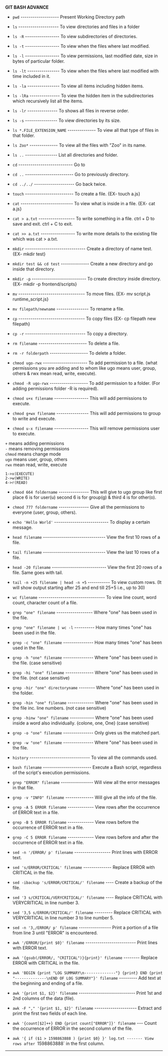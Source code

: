 
**GIT BASH ADVANCE**

- `pwd` ------------------- Present Working Directory path
- `ls` -------------------- To view directories and files in a folder
- `ls -R` ----------------- To view subdirectories of directories.
- `ls -t` ----------------- To view when the files where last modified.
- `ls -l` ----------------- To view permissions, last modified date, size in bytes of particular folder.
- `ls -lt` ---------------- To view when the files where last modified with time included in it.
- `ls -la` ---------------- To view all items including hidden items.
- `ls -lRa` --------------- To view the hidden item in the subdirectories which recursively list all the items.
- `ls -lr` --------------- To shows all files in reverse order.
- `ls -s` ---------------- To view directories by its size.
- `ls *.FILE_EXTENSION_NAME` -------------- To view all that type of files in that folder.
- `ls Zoo*` -------------- To view all the files with "Zoo" in its name.
- `ls ..` ---------------- List all directories and folder.

- `cd` --------------------------- Go to
- `cd ..` ------------------------ Go to previously directory.
- `cd ../../` -------------------- Go back twice.
- `touch` ------------------------ To create a file. {EX- touch a.js}
- `cat` -------------------------- To view what is inside in a file. {EX- cat a.js}
- `cat > a.txt` ------------------ To write something in a file. ctrl + D to save and exit. ctrl + C to exit.
- `cat >> a.txt` ----------------- To write more details to the existing file which was cat > a.txt.

- `mkdir` ------------------------------ Create a directory of name test. {EX- mkdir test}
- `mkdir test && cd test` -------------- Create a new directory and go inside that directory.
- `mkdir -p` --------------------------- To create directory inside directory. {EX- mkdir -p frontend/scripts}
- `mv` --------------------------------- To move files. {EX- mv script.js runtime_script.js}
- `mv filepath/newname` ---------------- To rename a file.
- `cp` --------------------------------- To copy files {EX- cp filepath new filepath}
- `cp -r` ------------------------------ To copy a directory.
- `rm filename` ------------------------ To delete a file.
- `rm -r folderpath` ------------------- To delete a folder.

- `chmod ugo-rwx` ---------------------- To add permission to a file. (what permissions you are adding and to whom like ugo means user, group, others & rwx mean read, write, execute).
- `chmod -R ugo-rwx` ------------------- To add permission to a folder. (For adding permissions folder -R is required).
- `chmod u+x filename` ----------------- This will add permissions to execute.
- `chmod g+wx filename` ---------------- This will add permissions to group to write and execute.
- `chmod u-x filename` ----------------- This will remove permissions user to execute.

`+` means adding permissions  
`-` means removing permissions  
`chmod` means change mode  
`ugo` means user, group, others  
`rwx` mean read, write, execute  

`1->x(EXECUTE)`  
`2->w(WRITE)`  
`4->r(READ)`  

- `chmod 664 foldername` --------------- This will give to ugo group like first place 6 is for user(u) second 6 is for group(g) & third 4 is for other(o).  
- `chmod 777 foldername` --------------- Give all the permissions to everyone (user, group, others).

- `echo 'Hello World'` --------------------------- To display a certain message.
- `head filename` ------------------------------- View the first 10 rows of a file.
- `tail filename` ------------------------------- View the last 10 rows of a file.
- `head -20 filename` --------------------------- View the first 20 rows of a file. Same goes with tail.
- `tail -n +25 filename | head -n +5` ----------- To view custom rows. (It will show output starting after 25 and end till 25+5 i.e., up to 30)
- `wc filename` --------------------------------- To view line count, word count, character count of a file.

- `grep "one" filename` ------------------ Where "one" has been used in the file.
- `grep "one" filename | wc -l` ---------- How many times "one" has been used in the file.
- `grep -c "one" filename` --------------- How many times "one" has been used in the file.
- `grep -h "one" filename` --------------- Where "one" has been used in the file. (case sensitive)
- `grep -hi "one" filename` -------------- Where "one" has been used in the file. (not case sensitive)
- `grep -hir "one" directoryname` -------- Where "one" has been used in the folder.
- `grep -hin "one" filename` ------------- Where "one" has been used in the file inc. line numbers. (not case sensitive)
- `grep -hinw "one" filename` ------------ Where "one" has been used inside a word also individually. {colone, one, One} (case sensitive)
- `grep -o "one" filename` --------------- Only gives us the matched part.
- `grep -w "one" filename` --------------- Where "one" has been used in the file.
- `history` ------------------------------ To view all the commands used.
- `bash filename` ------------------------ Execute a Bash script, regardless of the script's execution permissions.
- `grep "ERROR" filename` ---------------- Will view all the error messages in that file.
- `grep -v "INFO" filename` -------------- Will give all the info of the file.
- `grep -A 5 ERROR filename` ------------- View rows after the occurrence of ERROR text in a file.
- `grep -B 5 ERROR filename` ------------- View rows before the occurrence of ERROR text in a file.
- `grep -C 5 ERROR filename` ------------- View rows before and after the occurrence of ERROR text in a file.

- `sed -n '/ERROR/ p' filename` ------------------ Print lines with ERROR text.
- `sed 's/ERROR/CRITICAL' filename` -------------- Replace ERROR with CRITICAL in the file.
- `sed -ibackup 's/ERROR/CRITICAL/' filename` ---- Create a backup of the file.
- `sed '3 s/CRITICAL/VERYCRITICAL/' filename` ---- Replace CRITICAL with VERYCRITICAL in line number 3.
- `sed '3,5 s/ERROR/CRITICAL/' filename` --------- Replace CRITICAL with VERYCRITICAL in line number 3 to line number 5.
- `sed -n '3,/ERROR/ p' filename` ---------------- Print a portion of a file from line 3 until "ERROR" is encountered.

- `awk '/ERROR/{print $0}' filename` ------------------------- Print lines with ERROR text.
- `awk '{gsub(/ERROR/, "CRITICAL")}{print}' filename` -------- Replace ERROR with CRITICAL in the file.
- `awk 'BEGIN {print "LOG SUMMARY\n--------------"} {print} END {print "--------------\nEND OF LOG SUMMARY"}' filename` --------- Add text at the beginning and ending of a file.
- `awk '{print $1, $2}' filename` ---------------------------- Print 1st and 2nd columns of the data (file).
- `awk -F "," '{print $1, $2}' filename` --------------------- Extract and print the first two fields of each line.
- `awk '{count[$2]++} END {print count["ERROR"]}' filename` --- Count the occurrence of ERROR in the second column of the file.
- `awk '{ if ($1 > 1598863888 ) {print $0} }' log.txt ------- View rows after `1598863888` in the first column.

--- 
